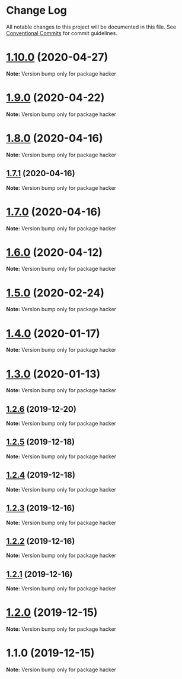 # Change Log

All notable changes to this project will be documented in this file.
See [Conventional Commits](https://conventionalcommits.org) for commit guidelines.

# [1.10.0](https://github.com/Chronoblog/gatsby-theme-chronoblog/compare/hacker@1.9.0...hacker@1.10.0) (2020-04-27)

**Note:** Version bump only for package hacker





# [1.9.0](https://github.com/Chronoblog/gatsby-theme-chronoblog/compare/hacker@1.8.0...hacker@1.9.0) (2020-04-22)

**Note:** Version bump only for package hacker





# [1.8.0](https://github.com/Chronoblog/gatsby-theme-chronoblog/compare/hacker@1.7.1...hacker@1.8.0) (2020-04-16)

**Note:** Version bump only for package hacker





## [1.7.1](https://github.com/Chronoblog/gatsby-theme-chronoblog/compare/hacker@1.7.0...hacker@1.7.1) (2020-04-16)

**Note:** Version bump only for package hacker





# [1.7.0](https://github.com/Chronoblog/gatsby-theme-chronoblog/compare/hacker@1.6.0...hacker@1.7.0) (2020-04-16)

**Note:** Version bump only for package hacker





# [1.6.0](https://github.com/Chronoblog/gatsby-theme-chronoblog/compare/hacker@1.5.0...hacker@1.6.0) (2020-04-12)

**Note:** Version bump only for package hacker





# [1.5.0](https://github.com/Chronoblog/gatsby-theme-chronoblog/compare/hacker@1.4.0...hacker@1.5.0) (2020-02-24)

**Note:** Version bump only for package hacker





# [1.4.0](https://github.com/Chronoblog/gatsby-theme-chronoblog/compare/hacker@1.3.0...hacker@1.4.0) (2020-01-17)

**Note:** Version bump only for package hacker





# [1.3.0](https://github.com/Chronoblog/gatsby-theme-chronoblog/compare/hacker@1.2.6...hacker@1.3.0) (2020-01-13)

**Note:** Version bump only for package hacker





## [1.2.6](https://github.com/Chronoblog/gatsby-theme-chronoblog/compare/hacker@1.2.5...hacker@1.2.6) (2019-12-20)

**Note:** Version bump only for package hacker





## [1.2.5](https://github.com/Chronoblog/gatsby-theme-chronoblog/compare/hacker@1.2.4...hacker@1.2.5) (2019-12-18)

**Note:** Version bump only for package hacker





## [1.2.4](https://github.com/Chronoblog/gatsby-theme-chronoblog/compare/hacker@1.2.3...hacker@1.2.4) (2019-12-18)

**Note:** Version bump only for package hacker





## [1.2.3](https://github.com/Ganevru/gatsby-theme-chronoblog/compare/hacker@1.2.2...hacker@1.2.3) (2019-12-16)

**Note:** Version bump only for package hacker





## [1.2.2](https://github.com/Ganevru/gatsby-theme-chronoblog/compare/hacker@1.2.1...hacker@1.2.2) (2019-12-16)

**Note:** Version bump only for package hacker





## [1.2.1](https://github.com/Ganevru/gatsby-theme-chronoblog/compare/hacker@1.2.0...hacker@1.2.1) (2019-12-16)

**Note:** Version bump only for package hacker





# [1.2.0](https://github.com/Ganevru/gatsby-theme-chronoblog/compare/hacker@1.1.0...hacker@1.2.0) (2019-12-15)

**Note:** Version bump only for package hacker





# 1.1.0 (2019-12-15)

**Note:** Version bump only for package hacker
